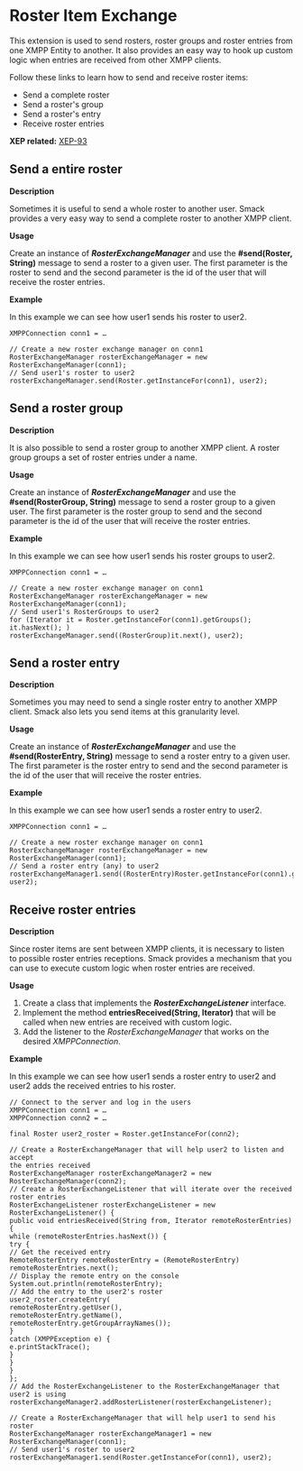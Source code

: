 Roster Item Exchange
====================

This extension is used to send rosters, roster groups and roster entries from
one XMPP Entity to another. It also provides an easy way to hook up custom
logic when entries are received from other XMPP clients.

Follow these links to learn how to send and receive roster items:

  * Send a complete roster
  * Send a roster's group
  * Send a roster's entry
  * Receive roster entries

**XEP related:** [XEP-93](http://www.xmpp.org/extensions/xep-0093.html)

Send a entire roster
-------------------

**Description**

Sometimes it is useful to send a whole roster to another user. Smack provides
a very easy way to send a complete roster to another XMPP client.

**Usage**

Create an instance of _**RosterExchangeManager**_ and use the **#send(Roster,
String)** message to send a roster to a given user. The first parameter is the
roster to send and the second parameter is the id of the user that will
receive the roster entries.

**Example**

In this example we can see how user1 sends his roster to user2.

```
XMPPConnection conn1 = …

// Create a new roster exchange manager on conn1
RosterExchangeManager rosterExchangeManager = new RosterExchangeManager(conn1);
// Send user1's roster to user2
rosterExchangeManager.send(Roster.getInstanceFor(conn1), user2);
```

Send a roster group
-------------------

**Description**

It is also possible to send a roster group to another XMPP client. A roster
group groups a set of roster entries under a name.

**Usage**

Create an instance of _**RosterExchangeManager**_ and use the
**#send(RosterGroup, String)** message to send a roster group to a given user.
The first parameter is the roster group to send and the second parameter is
the id of the user that will receive the roster entries.

**Example**

In this example we can see how user1 sends his roster groups to user2.

```
XMPPConnection conn1 = …

// Create a new roster exchange manager on conn1
RosterExchangeManager rosterExchangeManager = new RosterExchangeManager(conn1);
// Send user1's RosterGroups to user2
for (Iterator it = Roster.getInstanceFor(conn1).getGroups(); it.hasNext(); )
rosterExchangeManager.send((RosterGroup)it.next(), user2);
```

Send a roster entry
-------------------

**Description**

Sometimes you may need to send a single roster entry to another XMPP client.
Smack also lets you send items at this granularity level.

**Usage**

Create an instance of _**RosterExchangeManager**_ and use the
**#send(RosterEntry, String)** message to send a roster entry to a given user.
The first parameter is the roster entry to send and the second parameter is
the id of the user that will receive the roster entries.

**Example**

In this example we can see how user1 sends a roster entry to user2.

```
XMPPConnection conn1 = …

// Create a new roster exchange manager on conn1
RosterExchangeManager rosterExchangeManager = new RosterExchangeManager(conn1);
// Send a roster entry (any) to user2
rosterExchangeManager1.send((RosterEntry)Roster.getInstanceFor(conn1).getEntries().next(), user2);
```

Receive roster entries
----------------------

**Description**

Since roster items are sent between XMPP clients, it is necessary to listen to
possible roster entries receptions. Smack provides a mechanism that you can
use to execute custom logic when roster entries are received.

**Usage**

  1. Create a class that implements the _**RosterExchangeListener**_ interface.
  2. Implement the method **entriesReceived(String, Iterator)** that will be called when new entries are received with custom logic.
  3. Add the listener to the _RosterExchangeManager_ that works on the desired _XMPPConnection_.

**Example**

In this example we can see how user1 sends a roster entry to user2 and user2
adds the received entries to his roster.

```
// Connect to the server and log in the users
XMPPConnection conn1 = …
XMPPConnection conn2 = …

final Roster user2_roster = Roster.getInstanceFor(conn2);

// Create a RosterExchangeManager that will help user2 to listen and accept
the entries received
RosterExchangeManager rosterExchangeManager2 = new RosterExchangeManager(conn2);
// Create a RosterExchangeListener that will iterate over the received roster entries
RosterExchangeListener rosterExchangeListener = new RosterExchangeListener() {
public void entriesReceived(String from, Iterator remoteRosterEntries) {
while (remoteRosterEntries.hasNext()) {
try {
// Get the received entry
RemoteRosterEntry remoteRosterEntry = (RemoteRosterEntry) remoteRosterEntries.next();
// Display the remote entry on the console
System.out.println(remoteRosterEntry);
// Add the entry to the user2's roster
user2_roster.createEntry(
remoteRosterEntry.getUser(),
remoteRosterEntry.getName(),
remoteRosterEntry.getGroupArrayNames());
}
catch (XMPPException e) {
e.printStackTrace();
}
}
}
};
// Add the RosterExchangeListener to the RosterExchangeManager that user2 is using
rosterExchangeManager2.addRosterListener(rosterExchangeListener);

// Create a RosterExchangeManager that will help user1 to send his roster
RosterExchangeManager rosterExchangeManager1 = new RosterExchangeManager(conn1);
// Send user1's roster to user2
rosterExchangeManager1.send(Roster.getInstanceFor(conn1), user2);
```
